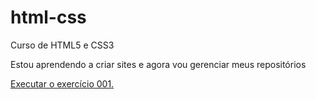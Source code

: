 # html-css
 Curso de HTML5 e CSS3

Estou aprendendo a criar sites e agora vou gerenciar meus repositórios

<a href="https://gabrielfdabrantes.github.io/html-css/exercicios/ex001/"> Executar o exercício 001.</a>
